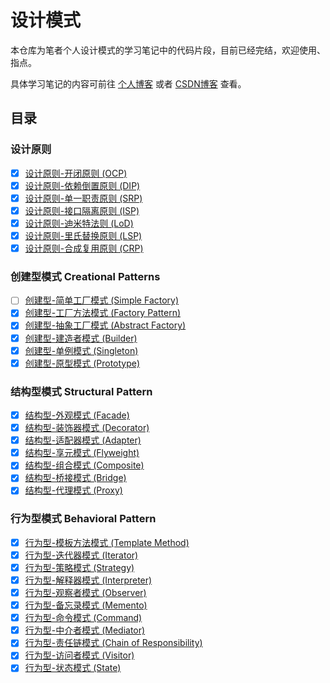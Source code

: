 # 设计模式
本仓库为笔者个人设计模式的学习笔记中的代码片段，目前已经完结，欢迎使用、指点。

具体学习笔记的内容可前往 [个人博客](https://www.zhaohaihao.com/tags/%E8%AE%BE%E8%AE%A1%E6%A8%A1%E5%BC%8F/) 或者 [CSDN博客](https://blog.csdn.net/dh_chao/category_7023938.html) 查看。

## 目录
### 设计原则
- [x] [设计原则-开闭原则 (OCP)](https://www.yuque.com/zhaohaihao/coding/issue-0001)
- [x] [设计原则-依赖倒置原则 (DIP)](https://www.yuque.com/zhaohaihao/coding/issue-0002)
- [x] [设计原则-单一职责原则 (SRP)](https://www.yuque.com/zhaohaihao/coding/issue-0003)
- [x] [设计原则-接口隔离原则 (ISP)](https://www.yuque.com/zhaohaihao/coding/issue-0004)
- [x] [设计原则-迪米特法则 (LoD)](https://www.yuque.com/zhaohaihao/coding/issue-0005)
- [x] [设计原则-里氏替换原则 (LSP)](https://www.yuque.com/zhaohaihao/coding/issue-0006)
- [x] [设计原则-合成复用原则 (CRP)](https://www.yuque.com/zhaohaihao/coding/issue-0007)
### 创建型模式 Creational Patterns
- [ ] [创建型-简单工厂模式 (Simple Factory)](https://www.yuque.com/zhaohaihao/coding/issue-0008)
- [x] [创建型-工厂方法模式 (Factory Pattern)](https://www.yuque.com/zhaohaihao/coding/issue-0009)
- [x] [创建型-抽象工厂模式 (Abstract Factory)](https://www.geeksforgeeks.org/abstract-factory-pattern/)
- [x] [创建型-建造者模式 (Builder)](https://www.yuque.com/zhaohaihao/coding/issue-0011)
- [x] [创建型-单例模式 (Singleton)](https://www.yuque.com/zhaohaihao/coding/issue-0012)
- [x] [创建型-原型模式 (Prototype)](https://www.yuque.com/zhaohaihao/coding/issue-0013)
### 结构型模式 Structural Pattern
- [x] [结构型-外观模式 (Facade)](https://www.yuque.com/zhaohaihao/coding/issue-0014)
- [x] [结构型-装饰器模式 (Decorator)](https://www.yuque.com/zhaohaihao/coding/issue-0015)
- [x] [结构型-适配器模式 (Adapter)](https://www.yuque.com/zhaohaihao/coding/issue-0016)
- [x] [结构型-享元模式 (Flyweight)](https://www.yuque.com/zhaohaihao/coding/issue-0017)
- [x] [结构型-组合模式 (Composite)](https://www.yuque.com/zhaohaihao/coding/issue-0018)
- [x] [结构型-桥接模式 (Bridge)](https://www.yuque.com/zhaohaihao/coding/issue-0019)
- [x] [结构型-代理模式 (Proxy)](https://www.yuque.com/zhaohaihao/coding/issue-0020)
### 行为型模式 Behavioral Pattern
- [x] [行为型-模板方法模式 (Template Method)](https://www.yuque.com/zhaohaihao/coding/issue-0021)
- [x] [行为型-迭代器模式 (Iterator)](https://www.yuque.com/zhaohaihao/coding/issue-0022)
- [x] [行为型-策略模式 (Strategy)](https://www.yuque.com/zhaohaihao/coding/issue-0023)
- [x] [行为型-解释器模式 (Interpreter)](https://www.yuque.com/zhaohaihao/coding/issue-0024)
- [x] [行为型-观察者模式 (Observer)](https://www.yuque.com/zhaohaihao/coding/issue-0025)
- [x] [行为型-备忘录模式 (Memento)](https://www.yuque.com/zhaohaihao/coding/issue-0026)
- [x] [行为型-命令模式 (Command)](https://www.yuque.com/zhaohaihao/coding/issue-0027)
- [x] [行为型-中介者模式 (Mediator)](https://www.yuque.com/zhaohaihao/coding/issue-0028)
- [x] [行为型-责任链模式 (Chain of Responsibility)](https://www.yuque.com/zhaohaihao/coding/issue-0029)
- [x] [行为型-访问者模式 (Visitor)](https://www.yuque.com/zhaohaihao/coding/issue-0030)
- [x] [行为型-状态模式 (State)](https://www.yuque.com/zhaohaihao/coding/issue-0031)
